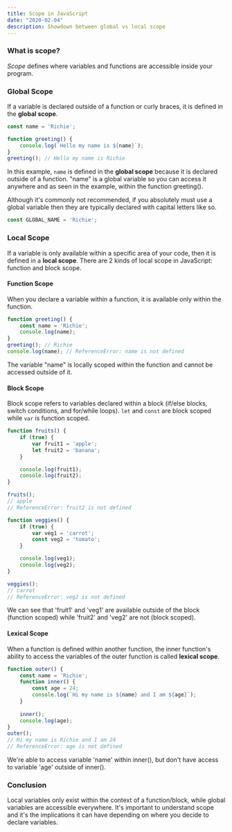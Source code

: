 ```yaml
---
title: Scope in JavaScript
date: "2020-02-04"
description: Showdown between global vs local scope
---
```


<h3>What is scope?</h3>

<i>Scope</i> defines where variables and functions are accessible inside your program.

<h3>Global Scope</h3>

If a variable is declared outside of a function or curly braces, it is defined in the <b>global scope</b>.

```javascript
const name = 'Richie';

function greeting() {
    console.log(`Hello my name is ${name}`);
}
greeting(); // Hello my name is Richie
```

In this example, <code>name</code> is defined in the <b>global scope</b> because it is declared outside of a function. "name" is a global variable so you can access it anywhere and as seen in the example, within the function greeting().

Although it's commonly not recommended, if you absolutely must use a global variable then they are typically declared with capital letters like so.

```javascript
const GLOBAL_NAME = 'Richie';
```

<h3>Local Scope</h3>

If a variable is only available within a specific area of your code, then it is defined in a <b>local scope</b>. There are 2 kinds of local scope in JavaScript: function and block scope.

<h4>Function Scope</h4>

When you declare a variable within a function, it is available only within the function.

```javascript
function greeting() {
    const name = 'Richie';
    console.log(name);
}
greeting(); // Richie
console.log(name); // ReferenceError: name is not defined
```

The variable "name" is locally scoped within the function and cannot be accessed outside of it.

<h4>Block Scope</h4>

Block scope refers to variables declared within a block (if/else blocks, switch conditions, and for/while loops). <code>let</code> and <code>const</code> are block scoped while <code>var</code> is function scoped.

```javascript
function fruits() {
    if (true) {
        var fruit1 = 'apple';
        let fruit2 = 'banana';
    }

    console.log(fruit1);
    console.log(fruit2);
}

fruits();
// apple
// ReferenceError: fruit2 is not defined

function veggies() {
    if (true) {
        var veg1 = 'carrot';
        const veg2 = 'tomato';
    }

    console.log(veg1);
    console.log(veg2);
}

veggies();
// carrot
// ReferenceError: veg2 is not defined
```

We can see that 'fruit1' and 'veg1' are available outside of the block (function scoped) while 'fruit2' and 'veg2' are not (block scoped).

<h4>Lexical Scope</h4>

When a function is defined within another function, the inner function's ability to access the variables of the outer function is called <b>lexical scope</b>.

```javascript
function outer() {
    const name = 'Richie';
    function inner() {
        const age = 24;
        console.log(`Hi my name is ${name} and I am ${age}`);
    }
    
    inner();
    console.log(age);
}
outer();
// Hi my name is Richie and I am 24
// ReferenceError: age is not defined
```

We're able to access variable 'name' within inner(), but don't have access to variable 'age' outside of inner().

<h3>Conclusion</h3>

Local variables only exist within the context of a function/block, while global variables are accessible everywhere. It's important to understand scope and it's the implications it can have depending on where you decide to declare variables.